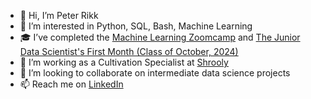 - 👋 Hi, I’m Peter Rikk  
- 👀 I’m interested in Python, SQL, Bash, Machine Learning  
- 🎓 I’ve completed the [Machine Learning Zoomcamp](https://datatalks.club/blog/machine-learning-zoomcamp.html) and [The Junior Data Scientist's First Month (Class of October, 2024)](https://data36.com/the-junior-data-scientists-first-month-online-course/)
- 🍄 I’m working as a Cultivation Specialist at [Shrooly](https://shrooly.com)  
- 🤝 I’m looking to collaborate on intermediate data science projects  
- 📫 Reach me on [LinkedIn](https://www.linkedin.com/in/peter-rikk-data/)  



<!---
azapeti/azapeti is a ✨ special ✨ repository because its `README.md` (this file) appears on your GitHub profile.
You can click the Preview link to take a look at your changes.
--->
